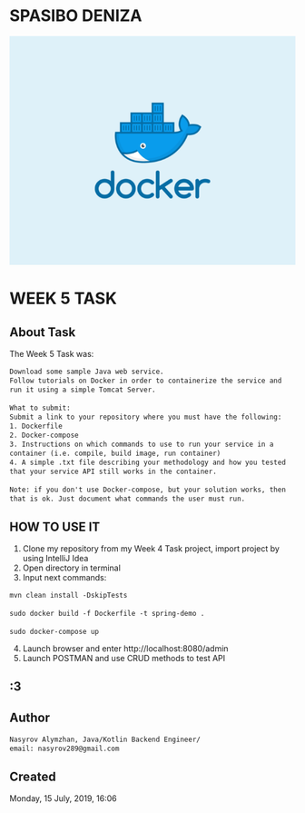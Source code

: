 # SPASIBO DENIZA
![Alt text](https://github.com/nasyrov289/spring-demo/blob/master/whale.png)
# WEEK 5 TASK
## About Task
The Week 5 Task was:
```
Download some sample Java web service.
Follow tutorials on Docker in order to containerize the service and run it using a simple Tomcat Server.

What to submit:
Submit a link to your repository where you must have the following:
1. Dockerfile
2. Docker-compose
3. Instructions on which commands to use to run your service in a container (i.e. compile, build image, run container)
4. A simple .txt file describing your methodology and how you tested that your service API still works in the container.

Note: if you don't use Docker-compose, but your solution works, then that is ok. Just document what commands the user must run.
```
## HOW TO USE IT
1. Clone my repository from my Week 4 Task project, import project by using IntelliJ Idea
2. Open directory in terminal
3. Input next commands:
```
mvn clean install -DskipTests

sudo docker build -f Dockerfile -t spring-demo .

sudo docker-compose up
```
4. Launch browser and enter http://localhost:8080/admin
5. Launch POSTMAN and use CRUD methods to test API
## :3
## Author
```
Nasyrov Alymzhan, Java/Kotlin Backend Engineer/
email: nasyrov289@gmail.com
```
## Created 
Monday, 15 July, 2019, 16:06
